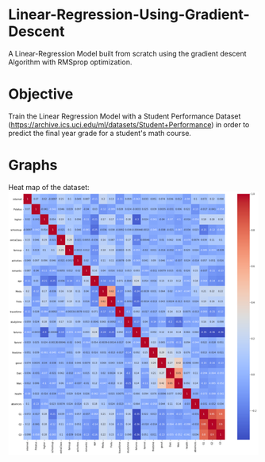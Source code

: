 # Linear-Regression-Using-Gradient-Descent
A Linear-Regression Model built from scratch using the gradient descent Algorithm with RMSprop optimization.

# Objective
Train the Linear Regression Model with a Student Performance Dataset (https://archive.ics.uci.edu/ml/datasets/Student+Performance) in order to predict the final year grade for a student's math course.

# Graphs
Heat map of the dataset: 
![](https://github.com/BradJShaw/Linear-Regression-Using-Gradient-Descent/blob/main/graphs/heatmap.png)

